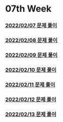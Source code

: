 # 07th Week
### [2022/02/07 문제 풀이](./solve_220207.py)
### [2022/02/08 문제 풀이](./solve_220208.py)
### [2022/02/09 문제 풀이](./solve_220209.py)
### [2022/02/10 문제 풀이](./solve_220210.py)
### [2022/02/11 문제 풀이](./solve_220211.py)
### [2022/02/12 문제 풀이](./solve_220212.py)
### [2022/02/13 문제 풀이](./solve_220213.py)